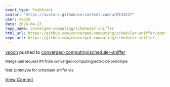 ```yaml
---
event_type: PushEvent
avatar: "https://avatars.githubusercontent.com/u/814322?"
user: vsoch
date: 2024-04-23
repo_name: converged-computing/scheduler-sniffer
html_url: https://github.com/converged-computing/scheduler-sniffer/commit/20093e17cabd69d1ee2a91ddb2d1c56887ba79d2
repo_url: https://github.com/converged-computing/scheduler-sniffer
---
```


<a href='https://github.com/vsoch' target='_blank'>vsoch</a> pushed to <a href='https://github.com/converged-computing/scheduler-sniffer' target='_blank'>converged-computing/scheduler-sniffer</a>

<small>Merge pull request #4 from converged-computing/add-plot-prototype

feat: prototype for scheduler sniffer vis</small>

<a href='https://github.com/converged-computing/scheduler-sniffer/commit/20093e17cabd69d1ee2a91ddb2d1c56887ba79d2' target='_blank'>View Commit</a>